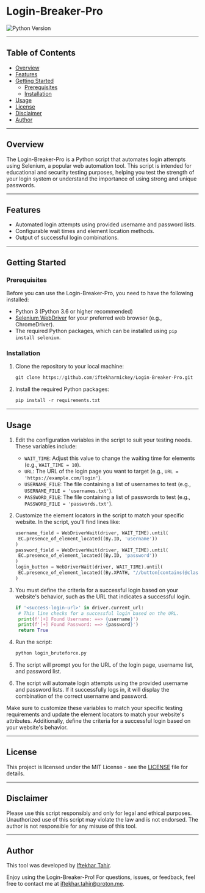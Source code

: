 # Login-Breaker-Pro

![Python Version](https://img.shields.io/badge/Python-3.6%2B-blue)

---

## Table of Contents

- [Overview](#overview)
- [Features](#features)
- [Getting Started](#getting-started)
  - [Prerequisites](#prerequisites)
  - [Installation](#installation)
- [Usage](#usage)
- [License](#license)
- [Disclaimer](#disclaimer)
- [Author](#author)

---

## Overview

The Login-Breaker-Pro is a Python script that automates login attempts using Selenium, a popular web automation tool. This script is intended for educational and security testing purposes, helping you test the strength of your login system or understand the importance of using strong and unique passwords.

---

## Features

- Automated login attempts using provided username and password lists.
- Configurable wait times and element location methods.
- Output of successful login combinations.

---

## Getting Started

### Prerequisites

Before you can use the Login-Breaker-Pro, you need to have the following installed:

- Python 3 (Python 3.6 or higher recommended)
- [Selenium WebDriver](https://selenium-python.readthedocs.io/installation.html#drivers) for your preferred web browser (e.g., ChromeDriver).
- The required Python packages, which can be installed using `pip install selenium`.

### Installation

1. Clone the repository to your local machine:

   ```python
   git clone https://github.com/iftekharmickey/Login-Breaker-Pro.git

2. Install the required Python packages:

   ```python
   pip install -r requirements.txt

---

## Usage

1. Edit the configuration variables in the script to suit your testing needs. These variables include:

   - `WAIT_TIME`: Adjust this value to change the waiting time for elements (e.g., `WAIT_TIME = 10`).
   - `URL`: The URL of the login page you want to target (e.g., `URL = 'https://example.com/login'`).
   - `USERNAME_FILE`: The file containing a list of usernames to test (e.g., `USERNAME_FILE = 'usernames.txt'`).
   - `PASSWORD_FILE`: The file containing a list of passwords to test (e.g., `PASSWORD_FILE = 'passwords.txt'`).

2. Customize the element locators in the script to match your specific website. In the script, you'll find lines like:

   ```python
   username_field = WebDriverWait(driver, WAIT_TIME).until(
    EC.presence_of_element_located((By.ID, 'username'))
   )
   password_field = WebDriverWait(driver, WAIT_TIME).until(
    EC.presence_of_element_located((By.ID, 'password'))
   )
   login_button = WebDriverWait(driver, WAIT_TIME).until(
    EC.presence_of_element_located((By.XPATH, "//button[contains(@class, 'btn-outline-primary') and contains(@class, 'm-2')]"))
   )
   ```
 
3. You must define the criteria for a successful login based on your website's behavior, such as the URL that indicates a successful login.

   ```python
   if '<success-login-url>' in driver.current_url:
    # This line checks for a successful login based on the URL.
    print(f'[+] Found Username: ==> {username}')
    print(f'[+] Found Password: ==> {password}')
    return True
   ```
  
6. Run the script:

   ```python
   python login_bruteforce.py
   ```

7. The script will prompt you for the URL of the login page, username list, and password list.
   
8. The script will automate login attempts using the provided username and password lists. If it successfully logs in, it will display the combination of the correct username and password.

Make sure to customize these variables to match your specific testing requirements and update the element locators to match your website's attributes. Additionally, define the criteria for a successful login based on your website's behavior.

---

## License

This project is licensed under the MIT License - see the [LICENSE](https://github.com/iftekharmickey/Login-Breaker-Pro/blob/main/LICENSE) file for details.

---

## Disclaimer

Please use this script responsibly and only for legal and ethical purposes. Unauthorized use of this script may violate the law and is not endorsed. The author is not responsible for any misuse of this tool.

---

## Author

This tool was developed by [Iftekhar Tahir](https://github.com/iftekharmickey/).

Enjoy using the Login-Breaker-Pro! For questions, issues, or feedback, feel free to contact me at iftekhar.tahir@proton.me.
